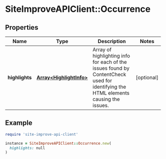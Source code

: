 # SiteImproveAPIClient::Occurrence

## Properties

| Name | Type | Description | Notes |
| ---- | ---- | ----------- | ----- |
| **highlights** | [**Array&lt;HighlightInfo&gt;**](HighlightInfo.md) | Array of highlighting info for each of the issues found by ContentCheck used for identifying the HTML elements causing the issues. | [optional] |

## Example

```ruby
require 'site-improve-api-client'

instance = SiteImproveAPIClient::Occurrence.new(
  highlights: null
)
```

